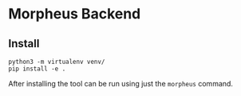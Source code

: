 # Morpheus Backend

## Install
```
python3 -m virtualenv venv/
pip install -e .
```
After installing the tool can be run using just the `morpheus` command.


